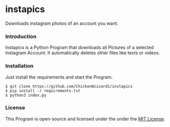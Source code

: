 # instapics

Downloads instagram photos of an account you want.



### Introduction

Instapics is a Python Program that downloads all Pictures of a selected Instagram Account. It automatically deletes other files like texts or videos.



### Installation

Just  install the requirements and start the Program.

```shell
$ git clone https://github.com/ChickenWizzard1/instapics
$ pip install -r requirements.txt
$ python3 index.py
```



### License

This Program is open-source and licensed under the under the [MIT License](LICENSE).


